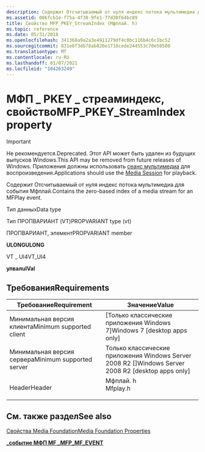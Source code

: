 ```yaml
---
description: Содержит Отсчитываемый от нуля индекс потока мультимедиа для события Мфплай.
ms.assetid: 086fcb1e-f75a-4f38-9fe1-77d30f64bc89
title: Свойство MFP_PKEY_StreamIndex (Мфплай. h)
ms.topic: reference
ms.date: 05/31/2018
ms.openlocfilehash: 341368a9a2a3e4911279df4c0bc116b4c6c1bc52
ms.sourcegitcommit: 831e8f3db78ab820e1710cede244553c70e50500
ms.translationtype: MT
ms.contentlocale: ru-RU
ms.lasthandoff: 01/07/2021
ms.locfileid: "104263249"
---
```

# <a name="mfp_pkey_streamindex-property"></a><span data-ttu-id="a0835-103">МФП \_ PKEY \_ стреаминдекс, свойство</span><span class="sxs-lookup"><span data-stu-id="a0835-103">MFP\_PKEY\_StreamIndex property</span></span>

> [!IMPORTANT]
> <span data-ttu-id="a0835-104">Не рекомендуется.</span><span class="sxs-lookup"><span data-stu-id="a0835-104">Deprecated.</span></span> <span data-ttu-id="a0835-105">Этот API может быть удален из будущих выпусков Windows.</span><span class="sxs-lookup"><span data-stu-id="a0835-105">This API may be removed from future releases of Windows.</span></span> <span data-ttu-id="a0835-106">Приложения должны использовать [сеанс мультимедиа](media-session.md) для воспроизведения.</span><span class="sxs-lookup"><span data-stu-id="a0835-106">Applications should use the [Media Session](media-session.md) for playback.</span></span>

 

<span data-ttu-id="a0835-107">Содержит Отсчитываемый от нуля индекс потока мультимедиа для события Мфплай.</span><span class="sxs-lookup"><span data-stu-id="a0835-107">Contains the zero-based index of a media stream for an MFPlay event.</span></span>



<span data-ttu-id="a0835-108">Тип данных</span><span class="sxs-lookup"><span data-stu-id="a0835-108">Data type</span></span>

<span data-ttu-id="a0835-109">Тип ПРОПВАРИАНТ (VT)</span><span class="sxs-lookup"><span data-stu-id="a0835-109">PROPVARIANT type (vt)</span></span>

<span data-ttu-id="a0835-110">ПРОПВАРИАНТ, элемент</span><span class="sxs-lookup"><span data-stu-id="a0835-110">PROPVARIANT member</span></span>

<span data-ttu-id="a0835-111">**ULONG**</span><span class="sxs-lookup"><span data-stu-id="a0835-111">**ULONG**</span></span>

<span data-ttu-id="a0835-112">VT \_ UI4</span><span class="sxs-lookup"><span data-stu-id="a0835-112">VT\_UI4</span></span>

<span data-ttu-id="a0835-113">**улвал**</span><span class="sxs-lookup"><span data-stu-id="a0835-113">**ulVal**</span></span>



## <a name="requirements"></a><span data-ttu-id="a0835-114">Требования</span><span class="sxs-lookup"><span data-stu-id="a0835-114">Requirements</span></span>



| <span data-ttu-id="a0835-115">Требование</span><span class="sxs-lookup"><span data-stu-id="a0835-115">Requirement</span></span> | <span data-ttu-id="a0835-116">Значение</span><span class="sxs-lookup"><span data-stu-id="a0835-116">Value</span></span> |
|-------------------------------------|-------------------------------------------------------------------------------------|
| <span data-ttu-id="a0835-117">Минимальная версия клиента</span><span class="sxs-lookup"><span data-stu-id="a0835-117">Minimum supported client</span></span><br/> | <span data-ttu-id="a0835-118">\[Только классические приложения Windows 7\]</span><span class="sxs-lookup"><span data-stu-id="a0835-118">Windows 7 \[desktop apps only\]</span></span><br/>                                          |
| <span data-ttu-id="a0835-119">Минимальная версия сервера</span><span class="sxs-lookup"><span data-stu-id="a0835-119">Minimum supported server</span></span><br/> | <span data-ttu-id="a0835-120">Только классические приложения Windows Server 2008 R2 \[\]</span><span class="sxs-lookup"><span data-stu-id="a0835-120">Windows Server 2008 R2 \[desktop apps only\]</span></span><br/>                             |
| <span data-ttu-id="a0835-121">Header</span><span class="sxs-lookup"><span data-stu-id="a0835-121">Header</span></span><br/>                   | <dl> <span data-ttu-id="a0835-122"><dt>Мфплай. h</dt></span><span class="sxs-lookup"><span data-stu-id="a0835-122"><dt>Mfplay.h</dt></span></span> </dl> |



## <a name="see-also"></a><span data-ttu-id="a0835-123">См. также раздел</span><span class="sxs-lookup"><span data-stu-id="a0835-123">See also</span></span>

<dl> <dt>

[<span data-ttu-id="a0835-124">Свойства Media Foundation</span><span class="sxs-lookup"><span data-stu-id="a0835-124">Media Foundation Properties</span></span>](media-foundation-properties.md)
</dt> <dt>

[<span data-ttu-id="a0835-125">**\_событие МФП MF \_**</span><span class="sxs-lookup"><span data-stu-id="a0835-125">**MFP\_MF\_EVENT**</span></span>](/windows/desktop/api/mfplay/ns-mfplay-mfp_mf_event)
</dt> </dl>

 

 





